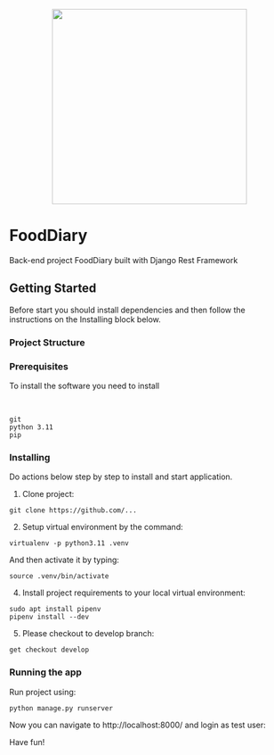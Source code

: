 <p align="center"><img width=350 src ="" /></p>

# FoodDiary

Back-end project FoodDiary built with Django Rest Framework

## Getting Started

Before start you should install dependencies and then follow the instructions on the Installing block below.

### Project Structure

### Prerequisites

To install the software you need to install

​
```
git
python 3.11
pip
```

### Installing

Do actions below step by step to install and start application.

1. Clone project:

```
git clone https://github.com/...
```

2. Setup virtual environment by the command:

```
virtualenv -p python3.11 .venv
```

And then activate it by typing:

```
source .venv/bin/activate
```

4. Install project requirements to your local virtual environment:

```
sudo apt install pipenv
pipenv install --dev
```

5. Please checkout to develop branch:

```
get checkout develop
```

### Running the app

Run project using:

```
python manage.py runserver
```

Now you can navigate to http://localhost:8000/ and login as test user:

Have fun!
